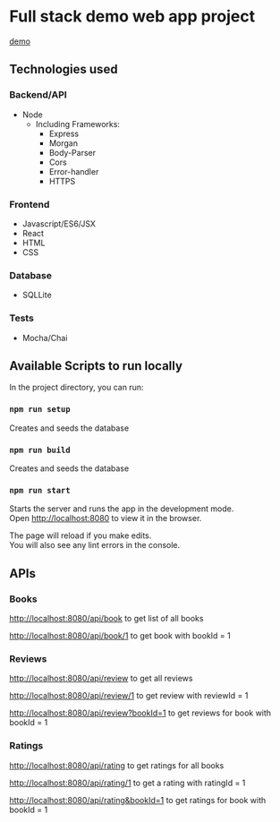 # Full stack demo web app project
[demo](https://react-node-demo-285306.wn.r.appspot.com/)

## Technologies used
### Backend/API
* Node
  * Including Frameworks:
    * Express
    * Morgan
    * Body-Parser
    * Cors
    * Error-handler
    * HTTPS

### Frontend
* Javascript/ES6/JSX
* React
* HTML
* CSS

### Database
* SQLLite

### Tests
* Mocha/Chai

## Available Scripts to run locally

In the project directory, you can run:

### `npm run setup`

Creates and seeds the database

### `npm run build`

Creates and seeds the database

### `npm run start`

Starts the server and runs the app in the development mode.<br />
Open [http://localhost:8080](http://localhost:8080) to view it in the browser.

The page will reload if you make edits.<br />
You will also see any lint errors in the console.


## APIs

### Books
[http://localhost:8080/api/book](http://localhost:8080/api/book) to get list of all books

[http://localhost:8080/api/book/1](http://localhost:8080/api/book/1) to get book with bookId = 1

### Reviews
[http://localhost:8080/api/review](http://localhost:8080/api/review) to get all reviews

[http://localhost:8080/api/review/1](http://localhost:8080/api/review/1) to get review with reviewId = 1

[http://localhost:8080/api/review?bookId=1](http://localhost:8080/api/review?bookId=1) to get reviews for book with bookId = 1

### Ratings
[http://localhost:8080/api/rating](http://localhost:8080/api/rating) to get ratings for all books

[http://localhost:8080/api/rating/1](http://localhost:8080/api/rating/1) to get a rating with ratingId = 1

[http://localhost:8080/api/rating&bookId=1](http://localhost:8080/api/rating&bookId=1) to get ratings for book with bookId = 1

